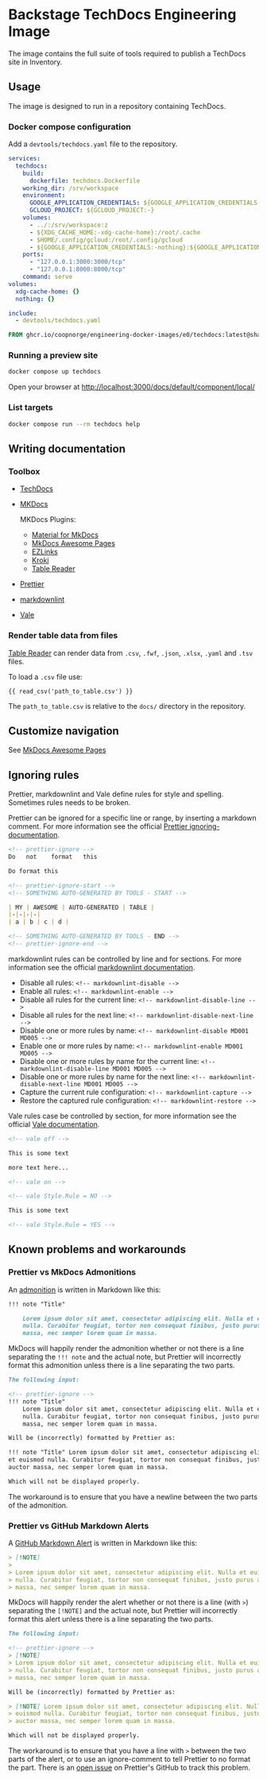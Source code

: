 # Backstage TechDocs Engineering Image

The image contains the full suite of tools required to publish a TechDocs site
in Inventory.

## Usage

The image is designed to run in a repository containing TechDocs.

### Docker compose configuration

Add a `devtools/techdocs.yaml` file to the repository.

```yaml title="devtools/techdocs.yaml"
services:
  techdocs:
    build:
      dockerfile: techdocs.Dockerfile
    working_dir: /srv/workspace
    environment:
      GOOGLE_APPLICATION_CREDENTIALS: ${GOOGLE_APPLICATION_CREDENTIALS:-}
      GCLOUD_PROJECT: ${GCLOUD_PROJECT:-}
    volumes:
      - ../:/srv/workspace:z
      - ${XDG_CACHE_HOME:-xdg-cache-home}:/root/.cache
      - $HOME/.config/gcloud:/root/.config/gcloud
      - ${GOOGLE_APPLICATION_CREDENTIALS:-nothing}:${GOOGLE_APPLICATION_CREDENTIALS:-/tmp/empty-GOOGLE_APPLICATION_CREDENTIALS}
    ports:
      - "127.0.0.1:3000:3000/tcp"
      - "127.0.0.1:8000:8000/tcp"
    command: serve
volumes:
  xdg-cache-home: {}
  nothing: {}
```

```yaml title="docker-compose.yaml"
include:
  - devtools/techdocs.yaml
```

```Dockerfile title="devtools/Dockerfile"
FROM ghcr.io/coopnorge/engineering-docker-images/e0/techdocs:latest@sha256:68ce8f1b1745d587dbd542b1e8d4974eacf513ea2adffa1d566e76cca071417c
```

### Running a preview site

```bash
docker compose up techdocs
```

Open your browser at <http://localhost:3000/docs/default/component/local/>

### List targets

```bash
docker compose run --rm techdocs help
```

## Writing documentation

### Toolbox

- [TechDocs](https://backstage.io/docs/features/techdocs/)
- [MKDocs](https://www.mkdocs.org/)

  MKDocs Plugins:

  - [Material for MkDocs](https://squidfunk.github.io/mkdocs-material/)
  - [MkDocs Awesome Pages]
  - [EZLinks](https://github.com/orbikm/mkdocs-ezlinks-plugin)
  - [Kroki](https://kroki.io/)
  - [Table Reader]

- [Prettier](https://prettier.io/)
- [markdownlint](https://github.com/DavidAnson/markdownlint#configuration)
- [Vale](https://vale.sh/)

### Render table data from files

[Table Reader] can render data from `.csv`, `.fwf`, `.json`, `.xlsx`, `.yaml`
and `.tsv` files.

To load a `.csv` file use:

<code>\{\{ read_csv('path_to_table.csv') \}\}</code>

The `path_to_table.csv` is relative to the `docs/` directory in the repository.

## Customize navigation

See [MkDocs Awesome Pages]

## Ignoring rules

Prettier, markdownlint and Vale define rules for style and spelling. Sometimes
rules needs to be broken.

Prettier can be ignored for a specific line or range, by inserting a markdown
comment. For more information see the official [Prettier
ignoring-documentation][prettier-ignores].

```md title="markdown.md"
<!-- prettier-ignore -->
Do   not    format   this

Do format this

<!-- prettier-ignore-start -->
<!-- SOMETHING AUTO-GENERATED BY TOOLS - START -->

| MY | AWESOME | AUTO-GENERATED | TABLE |
|-|-|-|-|
| a | b | c | d |

<!-- SOMETHING AUTO-GENERATED BY TOOLS - END -->
<!-- prettier-ignore-end -->
```

markdownlint rules can be controlled by line and for sections. For more
information see the official [markdownlint documentation][markdownlint].

- Disable all rules: `<!-- markdownlint-disable -->`
- Enable all rules: `<!-- markdownlint-enable -->`
- Disable all rules for the current line: `<!-- markdownlint-disable-line -->`
- Disable all rules for the next line: `<!-- markdownlint-disable-next-line -->`
- Disable one or more rules by name: `<!-- markdownlint-disable MD001 MD005 -->`
- Enable one or more rules by name: `<!-- markdownlint-enable MD001 MD005 -->`
- Disable one or more rules by name for the current line:
  `<!-- markdownlint-disable-line MD001 MD005 -->`
- Disable one or more rules by name for the next line:
  `<!-- markdownlint-disable-next-line MD001 MD005 -->`
- Capture the current rule configuration: `<!-- markdownlint-capture -->`
- Restore the captured rule configuration: `<!-- markdownlint-restore -->`

Vale rules case be controlled by section, for more information see the official
[Vale documentation](https://vale.sh/docs/topics/config/#markdown-amp-html).

```md title="markdown.md"
<!-- vale off -->

This is some text

more text here...

<!-- vale on -->

<!-- vale Style.Rule = NO -->

This is some text

<!-- vale Style.Rule = YES -->
```

## Known problems and workarounds

### Prettier vs MkDocs Admonitions

An
[admonition](https://squidfunk.github.io/mkdocs-material/reference/admonitions/)
is written in Markdown like this:

```md
!!! note "Title"

    Lorem ipsum dolor sit amet, consectetur adipiscing elit. Nulla et euismod
    nulla. Curabitur feugiat, tortor non consequat finibus, justo purus auctor
    massa, nec semper lorem quam in massa.
```

MkDocs will happily render the admonition whether or not there is a line
separating the `!!! note` and the actual note, but Prettier will incorrectly
format this admonition unless there is a line separating the two parts.

```md title="example.md"
The following input:

<!-- prettier-ignore -->
!!! note "Title"
    Lorem ipsum dolor sit amet, consectetur adipiscing elit. Nulla et euismod
    nulla. Curabitur feugiat, tortor non consequat finibus, justo purus auctor
    massa, nec semper lorem quam in massa.

Will be (incorrectly) formatted by Prettier as:

!!! note "Title" Lorem ipsum dolor sit amet, consectetur adipiscing elit. Nulla
et euismod nulla. Curabitur feugiat, tortor non consequat finibus, justo purus
auctor massa, nec semper lorem quam in massa.

Which will not be displayed properly.
```

The workaround is to ensure that you have a newline between the two parts of the
admonition.

### Prettier vs GitHub Markdown Alerts

A
[GitHub Markdown Alert](https://docs.github.com/en/get-started/writing-on-github/getting-started-with-writing-and-formatting-on-github/basic-writing-and-formatting-syntax#alerts)
is written in Markdown like this:

```md
> [!NOTE]
>
> Lorem ipsum dolor sit amet, consectetur adipiscing elit. Nulla et euismod
> nulla. Curabitur feugiat, tortor non consequat finibus, justo purus auctor
> massa, nec semper lorem quam in massa.
```

MkDocs will happily render the alert whether or not there is a line (with `>`)
separating the `[!NOTE]` and the actual note, but Prettier will incorrectly
format this alert unless there is a line separating the two parts.

```md title="example.md"
The following input:

<!-- prettier-ignore -->
> [!NOTE]
> Lorem ipsum dolor sit amet, consectetur adipiscing elit. Nulla et euismod
> nulla. Curabitur feugiat, tortor non consequat finibus, justo purus auctor
> massa, nec semper lorem quam in massa.

Will be (incorrectly) formatted by Prettier as:

> [!NOTE] Lorem ipsum dolor sit amet, consectetur adipiscing elit. Nulla et
> euismod nulla. Curabitur feugiat, tortor non consequat finibus, justo purus
> auctor massa, nec semper lorem quam in massa.

Which will not be displayed properly.
```

The workaround is to ensure that you have a line with `>` between the two parts
of the alert, or to use an ignore-comment to tell Prettier to no format the
part. There is an
[open issue](https://github.com/prettier/prettier/issues/15479) on Prettier's
GitHub to track this problem.

[MkDocs Awesome Pages]:
  https://github.com/lukasgeiter/mkdocs-awesome-pages-plugin/#features
[Table Reader]: https://timvink.github.io/mkdocs-table-reader-plugin/
[markdownlint]: https://github.com/DavidAnson/markdownlint#configuration
[prettier-ignores]: https://prettier.io/docs/ignore#markdown
